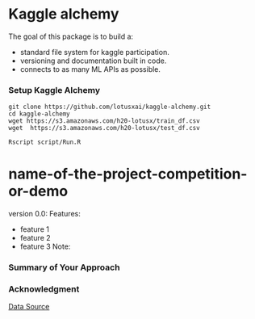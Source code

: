 # Kaggle alchemy
The goal of this package is to build a:
- standard file system for kaggle participation.
- versioning and documentation built in code.
- connects to as many ML APIs as possible.


### Setup Kaggle Alchemy
```
git clone https://github.com/lotusxai/kaggle-alchemy.git
cd kaggle-alchemy
wget https://s3.amazonaws.com/h20-lotusx/train_df.csv
wget  https://s3.amazonaws.com/h20-lotusx/test_df.csv

Rscript script/Run.R
```

# name-of-the-project-competition-or-demo

version 0.0:
Features:
* feature 1
* feature 2
* feature 3
Note:

### Summary of Your Approach






### Acknowledgment
[Data Source](https://www.kaggle.com/mlg-ulb/creditcardfraud)
